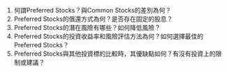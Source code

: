 

1. 何謂Preferred Stocks？與Common Stocks的差別為何？
2. Preferred Stocks的償還方式為何？是否存在固定的股息？
3. Preferred Stocks的潛在風險有哪些？如何降低風險？
4. Preferred Stocks的投資收益率和風險評估方法為何？如何選擇最佳的Preferred Stocks？
5. Preferred Stocks與其他投資標的比較時，其優缺點如何？有沒有投資上的限制或建議？